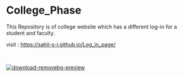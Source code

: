 # College_Phase
This Repository is of college website which has a different log-in for a student and faculty.

visit : 
https://sahil-s-i.github.io/Log_in_page/

<a href="https://sahil-s-i.github.io/Log_in_page/" style="text-decoration: none; color: white;">
  <span onmouseover="this.style.textDecoration='underline'; this.style.color='blue';" onmouseout="this.style.textDecoration='none'; this.style.color='white';">Click ME !</span>
</a>

[![download-removebg-preview](https://github.com/sahil-s-i/Log_in_page/assets/137802489/96c4097a-ce07-40a3-af53-19e981696769)](https://sahil-s-i.github.io/Log_in_page/)
